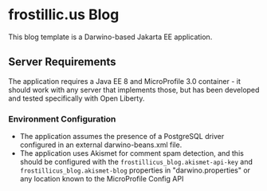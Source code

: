 # frostillic.us Blog

This blog template is a Darwino-based Jakarta EE application.

## Server Requirements

The application requires a Java EE 8 and MicroProfile 3.0 container - it should work with any server that implements those, but has been developed and tested specifically with Open Liberty.

### Environment Configuration

- The application assumes the presence of a PostgreSQL driver configured in an external darwino-beans.xml file.
- The application uses Akismet for comment spam detection, and this should be configured with the `frostillicus_blog.akismet-api-key` and `frostillicus_blog.akismet-blog` properties in "darwino.properties" or any location known to the MicroProfile Config API